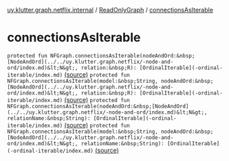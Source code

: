 [uy.klutter.graph.netflix.internal](../index.md) / [ReadOnlyGraph](index.md) / [connectionsAsIterable](.)


# connectionsAsIterable
`protected fun NFGraph.connectionsAsIterable(nodeAndOrd:&nbsp;[NodeAndOrd](../../uy.klutter.graph.netflix/-node-and-ord/index.md)&lt;N&gt;, relation:&nbsp;R): [OrdinalIterable](-ordinal-iterable/index.md)` [(source)](https://github.com/kohesive/klutter/blob/master/netflix-graph-jdk6/src/main/kotlin/uy/klutter/graph/netflix/internal/Graph.kt#L213)
`protected fun NFGraph.connectionsAsIterable(model:&nbsp;String, nodeAndOrd:&nbsp;[NodeAndOrd](../../uy.klutter.graph.netflix/-node-and-ord/index.md)&lt;N&gt;, relation:&nbsp;R): [OrdinalIterable](-ordinal-iterable/index.md)` [(source)](https://github.com/kohesive/klutter/blob/master/netflix-graph-jdk6/src/main/kotlin/uy/klutter/graph/netflix/internal/Graph.kt#L214)
`protected fun NFGraph.connectionsAsIterable(nodeAndOrd:&nbsp;[NodeAndOrd](../../uy.klutter.graph.netflix/-node-and-ord/index.md)&lt;N&gt;, relationName:&nbsp;String): [OrdinalIterable](-ordinal-iterable/index.md)` [(source)](https://github.com/kohesive/klutter/blob/master/netflix-graph-jdk6/src/main/kotlin/uy/klutter/graph/netflix/internal/Graph.kt#L215)
`protected fun NFGraph.connectionsAsIterable(model:&nbsp;String, nodeAndOrd:&nbsp;[NodeAndOrd](../../uy.klutter.graph.netflix/-node-and-ord/index.md)&lt;N&gt;, relationName:&nbsp;String): [OrdinalIterable](-ordinal-iterable/index.md)` [(source)](https://github.com/kohesive/klutter/blob/master/netflix-graph-jdk6/src/main/kotlin/uy/klutter/graph/netflix/internal/Graph.kt#L218)


